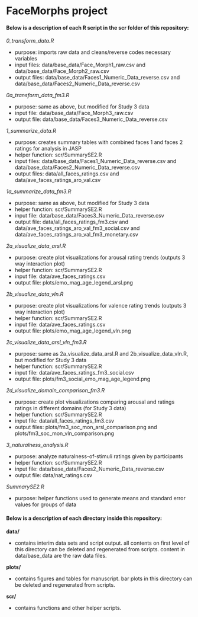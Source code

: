 # FaceMorphs project

#### Below is a description of each R script in the scr folder of this repository: 

*0_transform_data.R*
- purpose: imports raw data and cleans/reverse codes necessary variables 
- input files: data/base_data/Face_Morph1_raw.csv and data/base_data/Face_Morph2_raw.csv
- output files: data/base_data/Faces1_Numeric_Data_reverse.csv and data/base_data/Faces2_Numeric_Data_reverse.csv

*0a_transform_data_fm3.R*
- purpose: same as above, but modified for Study 3 data
- input file: data/base_data/Face_Morph3_raw.csv
- output file: data/base_data/Faces3_Numeric_Data_reverse.csv

*1_summarize_data.R*
- purpose: creates summary tables with combined faces 1 and faces 2 ratings for analysis in JASP 
- helper function: scr/SummarySE2.R
- input files: data/base_data/Faces1_Numeric_Data_reverse.csv and data/base_data/Faces2_Numeric_Data_reverse.csv 
- output files: data/all_faces_ratings.csv and data/ave_faces_ratings_aro_val.csv

*1a_summarize_data_fm3.R*
- purpose: same as above, but modified for Study 3 data
- helper function: scr/SummarySE2.R
- input file: data/base_data/Faces3_Numeric_Data_reverse.csv
- output file: data/all_faces_ratings_fm3.csv and data/ave_faces_ratings_aro_val_fm3_social.csv and data/ave_faces_ratings_aro_val_fm3_monetary.csv

*2a_visualize_data_arsl.R*
- purpose: create plot visualizations for arousal rating trends (outputs 3 way interaction plot)
- helper function: scr/SummarySE2.R
- input file: data/ave_faces_ratings.csv 
- output file: plots/emo_mag_age_legend_arsl.png 

*2b_visualize_data_vln.R*
- purpose: create plot visualizations for valence rating trends (outputs 3 way interaction plot)
- helper function: scr/SummarySE2.R
- input file: data/ave_faces_ratings.csv 
- output file: plots/emo_mag_age_legend_vln.png 

*2c_visualize_data_arsl_vln_fm3.R*
- purpose: same as 2a_visualize_data_arsl.R and 2b_visualize_data_vln.R, but modified for Study 3 data
- helper function: scr/SummarySE2.R
- input file: data/ave_faces_ratings_fm3_social.csv 
- output file: plots/fm3_social_emo_mag_age_legend.png

*2d_visualize_domain_comparison_fm3.R*
- purpose: create plot visualizations comparing arousal and ratings ratings in different domains (for Study 3 data)
- helper function: scr/SummarySE2.R
- input file: data/all_faces_ratings_fm3.csv 
- output files: plots/fm3_soc_mon_arsl_comparison.png and plots/fm3_soc_mon_vln_comparison.png

*3_naturalness_analysis.R* 
- purpose: analyze naturalness-of-stimuli ratings given by participants 
- helper function: scr/SummarySE2.R
- input file: data/base_data/Faces2_Numeric_Data_reverse.csv
- output file: data/nat_ratings.csv 

*SummarySE2.R*
- purpose: helper functions used to generate means and standard error values for groups of data 

#### Below is a description of each directory inside this repository:

**data/** 
- contains interim data sets and script output. all contents on first level of this directory can be deleted and regenerated from scripts. content in data/base_data are the raw data files.

**plots/**
- contains figures and tables for manuscript. bar plots in this directory can be deleted and regenerated from scripts.

**scr/**
- contains functions and other helper scripts.
